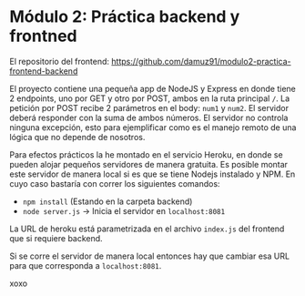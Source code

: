 # Módulo 2: Práctica backend y frontned

El repositorio del frontend: https://github.com/damuz91/modulo2-practica-frontend-backend

El proyecto contiene una pequeña app de NodeJS y Express en donde tiene 2 endpoints, uno por GET y otro por POST, ambos en la ruta principal `/`. La petición por POST recibe 2 parámetros en el body: `num1` y `num2`. El servidor deberá responder con la suma de ambos números. El servidor no controla ninguna excepción, esto para ejemplificar como es el manejo remoto de una lógica que no depende de nosotros.

Para efectos prácticos la he montado en el servicio Heroku, en donde se pueden alojar pequeños servidores de manera gratuita. Es posible montar este servidor de manera local si es que se tiene Nodejs instalado y NPM. En cuyo caso bastaría con correr los siguientes comandos:
- `npm install` (Estando en la carpeta backend)
- `node server.js` -> Inicia el servidor en `localhost:8081` 

La URL de heroku está parametrizada en el archivo `index.js` del frontend que si requiere backend.

Si se corre el servidor de manera local entonces hay que cambiar esa URL para que corresponda a `localhost:8081`.

xoxo